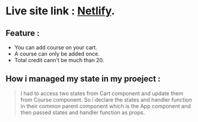 
# Live site link : [Netlify](https://skill-development-001.netlify.app/).

## Feature :
- You can add course on your cart.
- A course can only be added once.
- Total credit cann't be much than 20.


## How i managed my state in my proeject :
> I had to access two states from Cart component and update them from Course component. So i declare the states and handler function in their common parent component which is the App component and then passed states and handler function as props.